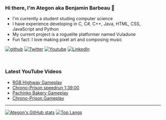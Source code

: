 ### Hi there, I'm Ategon aka Benjamin Barbeau 👋
- I'm currently a student studing computer science
- I have experience developing in C, C#, C++, Java, HTML, CSS, JavaScript and Python
- My current project is a roguelite platformer named Vuladune
- Fun fact: I love making pixel art and composing music

[![github](https://img.shields.io/badge/GitHub-000000?style=for-the-badge&logo=GitHub&logoColor=white)][GitHub]
[![Twitter](https://img.shields.io/badge/Twitter-1DA1F2?style=for-the-badge&logo=Twitter&logoColor=white)][Twitter]
[![Youtube](https://img.shields.io/badge/Youtube-FF0000?style=for-the-badge&logo=Youtube&logoColor=white)][Youtube]
[![LinkedIn](https://img.shields.io/badge/LinkedIn-0072b1?style=for-the-badge&logo=LinkedIn&logoColor=white)][LinkedIn]

<br>

### Latest YouTube Videos
<!-- YOUTUBE:START -->
- [RGB Highway Gameplay](https://www.youtube.com/watch?v=KJeUIPI1LCM)
- [Chrono-Prison speedrun 1:39:00](https://www.youtube.com/watch?v=VtYoLl2csoo)
- [Pachinko Bakery Gameplay](https://www.youtube.com/watch?v=K5f7CkAevOw)
- [Chrono-Prison Gameplay](https://www.youtube.com/watch?v=4CMIu4x-1o4)
<!-- YOUTUBE:END --> 
---
[![Ategon's GitHub stats](https://github-readme-stats.vercel.app/api?username=Ategon&theme=dark&show_icons=true&line_height=20&custom_title=Stats)](https://github.com/anuraghazra/github-readme-stats)
[![Top Langs](https://github-readme-stats.vercel.app/api/top-langs/?username=Ategon&theme=dark&hide=shaderlab&layout=compact&card_width=250)](https://github.com/anuraghazra/github-readme-stats)

[GitHub]: https://github.com/Ategon
[Twitter]: https://twitter.com/Etegondev
[Youtube]: https://www.youtube.com/channel/UCKmv0hwQ5lVOboI1lgNMKdw
[LinkedIn]: https://www.linkedin.com/in/ategon/
